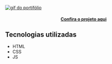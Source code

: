 [<img src = "./src/imagens/gif-pi-portifolio.gif" alt="gif do portifólio">](https://joao-guilherme-ms-dev.github.io/projeto-integrador-senac--portifolio/)
<h4 align="center"><a href="https://joao-guilherme-ms-dev.github.io/projeto-integrador-senac--portifolio/" target="_blank">Confira o projeto aqui</a></h4>

## Tecnologias utilizadas
- HTML
- CSS
- JS